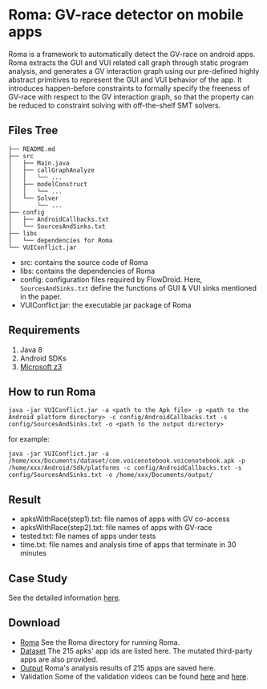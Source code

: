 # Roma: GV-race detector on mobile apps
Roma is a framework to automatically detect the GV-race on android apps. 
Roma extracts the GUI and VUI related call graph through static program analysis, and generates a GV interaction graph using our pre-defined highly abstract primitives to represent the GUI and VUI behavior of the app.
It introduces happen-before constraints to formally specify the freeness of GV-race with respect to the GV interaction graph, so that the property can be reduced to constraint solving with off-the-shelf SMT solvers.

## Files Tree

```text
├── README.md
├── src
│   ├── Main.java
│   ├── callGraphAnalyze
│   │   └── ...
│   ├── modelConstruct
│   │   └── ...
│   └── Solver
│       └── ...
├── config
│   ├── AndroidCallbacks.txt
│   └── SourcesAndSinks.txt
├── libs
│   └── dependencies for Roma
└── VUIConflict.jar
```

* src: contains the source code of Roma
* libs: contains the dependencies of Roma
* config: configuration files required by FlowDroid. Here, ``SourcesAndSinks.txt`` define the functions of GUI & VUI sinks mentioned in the paper.
* VUIConflict.jar: the executable jar package of Roma

## Requirements

1. Java 8
2. Android SDKs
3. [Microsoft z3](https://github.com/z3prover/z3)

## How to run Roma
```shell
java -jar VUIConflict.jar -a <path to the Apk file> -p <path to the Android platform directory> -c config/AndroidCallbacks.txt -s config/SourcesAndSinks.txt -o <path to the output directory>
```

for example:

```shell
java -jar VUIConflict.jar -a /home/xxx/Documents/dataset/com.voicenotebook.voicenotebook.apk -p /home/xxx/Android/Sdk/platforms -c config/AndroidCallbacks.txt -s config/SourcesAndSinks.txt -o /home/xxx/Documents/output/
```

## Result
* apksWithRace(step1).txt: file names of apps with GV co-access
* apksWithRace(step2).txt: file names of apps with GV-race
* tested.txt: file names of apps under tests
* time.txt: file names and analysis time of apps that terminate in 30 minutes


## Case Study

See the detailed information [here](case.md).

## Download
* [Roma](tool/Roma.zip) See the Roma directory for running Roma.
* [Dataset](dataset/dataset.zip) The 215 apks' app ids are listed here. The mutated third-party apps are also provided.
* [Output](output/output.zip) Roma's analysis results of 215 apps are saved here.
* Validation Some of the validation videos can be found [here](validation/video1.zip) and [here](validation/video2.zip).